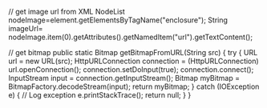
// get image url from XML
NodeList nodeImage=element.getElementsByTagName("enclosure");
String imageUrl= nodeImage.item(0).getAttributes().getNamedItem("url").getTextContent();


// get bitmap
public static Bitmap getBitmapFromURL(String src) {
    try {
        URL url = new URL(src);
        HttpURLConnection connection = (HttpURLConnection) url.openConnection();
        connection.setDoInput(true);
        connection.connect();
        InputStream input = connection.getInputStream();
        Bitmap myBitmap = BitmapFactory.decodeStream(input);
        return myBitmap;
    } catch (IOException e) {
        // Log exception
        e.printStackTrace();
        return null;
    }
}